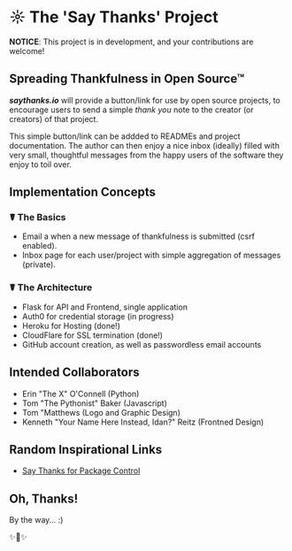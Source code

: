 # ☼  The 'Say Thanks' Project

**NOTICE**: This project is in development, and your contributions are welcome!

## Spreading Thankfulness in Open Source™

***saythanks.io*** will provide a button/link for use by open source projects, to
encourage users to send a simple *thank you* note to the creator (or creators)
of that project. 

This simple button/link can be addded to READMEs and project documentation. 
The author can then enjoy a nice inbox (ideally) filled with very small, 
thoughtful messages from the happy users of the software they enjoy to 
toil over. 

## Implementation Concepts

### ☤ The Basics

- Email a when a new message of thankfulness is submitted (csrf enabled).
- Inbox page for each user/project with simple aggregation of messages (private).

### ☤ The Architecture

- Flask for API and Frontend, single application
- Auth0 for credential storage (in progress)
- Heroku for Hosting (done!)
- CloudFlare for SSL termination (done!)
- GitHub account creation, as well as passwordless email accounts

## Intended Collaborators

- Erin "The X" O'Connell (Python)
- Tom "The Pythonist" Baker (Javascript)
- Tom "Matthews (Logo and Graphic Design)
- Kenneth "Your Name Here Instead, Idan?" Reitz (Frontned Design)

## Random Inspirational Links

- [Say Thanks for Package Control](https://packagecontrol.io/say_thanks)

## Oh, Thanks!

By the way... :) 

✨🍰✨
